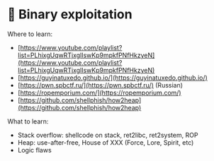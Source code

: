 # 👾 Binary exploitation

Where to learn:

* [https://www.youtube.com/playlist?list=PLhixgUqwRTjxglIswKp9mpkfPNfHkzyeN](https://www.youtube.com/playlist?list=PLhixgUqwRTjxglIswKp9mpkfPNfHkzyeN)
* [https://guyinatuxedo.github.io/](https://guyinatuxedo.github.io/)
* [https://pwn.spbctf.ru/](https://pwn.spbctf.ru/) (Russian)
* [https://ropemporium.com/](https://ropemporium.com/)
* [https://github.com/shellphish/how2heap](https://github.com/shellphish/how2heap)

What to learn:

* Stack overflow: shellcode on stack, ret2libc, ret2system, ROP
* Heap: use-after-free, House of XXX (Force, Lore, Spirit, etc)
* Logic flaws

